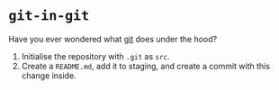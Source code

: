 # `git-in-git`

Have you ever wondered what [git](https://git-scm.com) does under the hood?

1. Initialise the repository with `.git` as `src`.
2. Create a `README.md`, add it to staging, and create a commit with this change inside.

